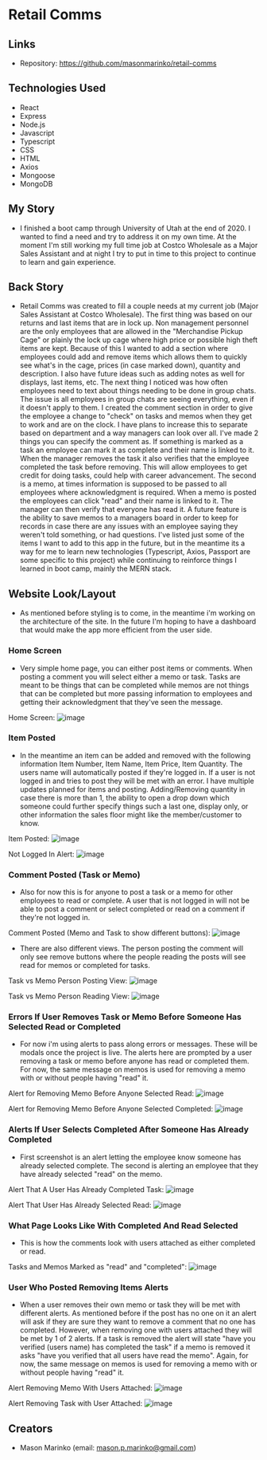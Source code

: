 # Retail Comms
 
## Links
* Repository: https://github.com/masonmarinko/retail-comms

## Technologies Used
* React
* Express
* Node.js
* Javascript
* Typescript
* CSS
* HTML
* Axios
* Mongoose
* MongoDB

## My Story

- I finished a boot camp through University of Utah at the end of 2020. I wanted to find a need and try to address it on my own time. At the moment I'm still working my full time job at Costco Wholesale as a Major Sales Assistant and at night I try to put in time to this project to continue to learn and gain experience.

## Back Story

- Retail Comms was created to fill a couple needs at my current job (Major Sales Assistant at Costco Wholesale). The first thing was based on our returns and last items that are in lock up. Non management personnel are the only employees that are allowed in the "Merchandise Pickup Cage" or plainly the lock up cage where high price or possible high theft items are kept. Because of this I wanted to add a section where employees could add and remove items which allows them to quickly see what's in the cage, prices (in case marked down), quantity and description. I also have future ideas such as adding notes as well for displays, last items, etc. The next thing I noticed was how often employees need to text about things needing to be done in group chats. The issue is all employees in group chats are seeing everything, even if it doesn't apply to them. I created the comment section in order to give the employee a change to "check" on tasks and memos when they get to work and are on the clock. I have plans to increase this to separate based on department and a way managers can look over all. I've made 2 things you can specify the comment as. If something is marked as a task an employee can mark it as complete and their name is linked to it. When the manager removes the task it also verifies that the employee completed the task before removing. This will allow employees to get credit for doing tasks, could help with career advancement. The second is a memo, at times information is supposed to be passed to all employees where acknowledgment is required. When a memo is posted the employees can click "read" and their name is linked to it. The manager can then verify that everyone has read it. A future feature is the ability to save memos to a managers board in order to keep for records in case there are any issues with an employee saying they weren't told something, or had questions. I've listed just some of the items I want to add to this app in the future, but in the meantime its a way for me to learn new technologies (Typescript, Axios, Passport are some specific to this project) while continuing to reinforce things I learned in boot camp, mainly the MERN stack.


## Website Look/Layout

- As mentioned before styling is to come, in the meantime i'm working on the architecture of the site. In the future I'm hoping to have a dashboard that would make the app more efficient from the user side.


### Home Screen

- Very simple home page, you can either post items or comments. When posting a comment you will select either a memo or task. Tasks are meant to be things that can be completed while memos are not things that can be completed but more passing information to employees and getting their acknowledgment that they've seen the message.

Home Screen: ![image](./assets/images/home_page_nothing.png)


### Item Posted

- In the meantime an item can be added and removed with the following information Item Number, Item Name, Item Price, Item Quantity. The users name will automatically posted if they're logged in. If a user is not logged in and tries to post they will be met with an error. I have multiple updates planned for items and posting. Adding/Removing quantity in case there is more than 1, the ability to open a drop down which someone could further specify things such a last one, display only, or other information the sales floor might like the member/customer to know.

Item Posted: ![image](./assets/images/home_page_item_posted.png)

Not Logged In Alert: ![image](./assets/images/posting_not_loggedin.png)


### Comment Posted (Task or Memo)

- Also for now this is for anyone to post a task or a memo for other employees to read or complete. A user that is not logged in will not be able to post a comment or select completed or read on a comment if they're not logged in.

Comment Posted (Memo and Task to show different buttons): ![image](./assets/images/home_page_comment_posted.png)


- There are also different views. The person posting the comment will only see remove buttons where the people reading the posts will see read for memos or completed for tasks.

Task vs Memo Person Posting View: ![image](./assets/images/task_vs_memo_poster_view.png)

Task vs Memo Person Reading View: ![image](./assets/images/task_vs_memo_reader_view.png)


### Errors If User Removes Task or Memo Before Someone Has Selected Read or Completed

- For now i'm using alerts to pass along errors or messages. These will be modals once the project is live. The alerts here are prompted by a user removing a task or memo before anyone has read or completed them. For now, the same message on memos is used for removing a memo with or without people having "read" it.

Alert for Removing Memo Before Anyone Selected Read: ![image](./assets/images/alert_remove_memo_before_selected.png)

Alert for Removing Memo Before Anyone Selected Completed: ![image](./assets/images/alert_remove_task_before_selected.png)


### Alerts If User Selects Completed After Someone Has Already Completed

- First screenshot is an alert letting the employee know someone has already selected complete. The second is alerting an employee that they have already selected "read" on the memo.

Alert That A User Has Already Completed Task: ![image](./assets/images/trying_to_complete_task_already_completed.png)

Alert That User Has Already Selected Read: ![image](./assets/images/already_read_memo.png)


### What Page Looks Like With Completed And Read Selected

- This is how the comments look with users attached as either completed or read.

Tasks and Memos Marked as "read" and "completed": ![image](./assets/images/marked_as_read_completed_reader_view.png.png)


### User Who Posted Removing Items Alerts

- When a user removes their own memo or task they will be met with different alerts. As mentioned before if the post has no one on it an alert will ask if they are sure they want to remove a comment that no one has completed. However, when removing one with users attached they will be met by 1 of 2 alerts. If a task is removed the alert will state "have you verified (users name) has completed the task" if a memo is removed it asks "have you verified that all users have read the memo". Again, for now, the same message on memos is used for removing a memo with or without people having "read" it.

Alert Removing Memo With Users Attached: ![image](./assets/images/alert_remove_memo_before_selected.png)

Alert Removing Task with User Attached: ![image](./assets/images/remove_task_poster_view_completed.png)


## Creators
- Mason Marinko (email: mason.p.marinko@gmail.com)
